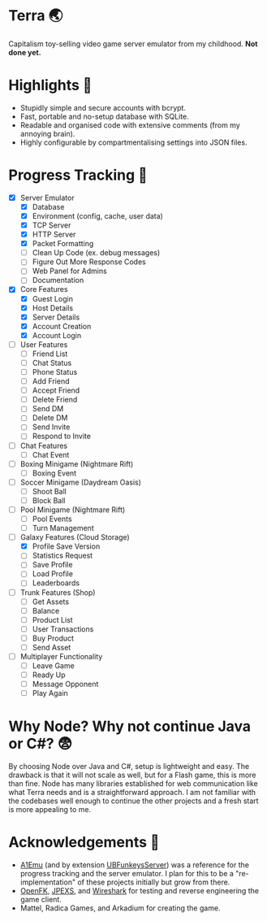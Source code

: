 # Terra 🌏
Capitalism toy-selling video game server emulator from my childhood. **Not done yet.**

# Highlights 🌈
- Stupidly simple and secure accounts with bcrypt.
- Fast, portable and no-setup database with SQLite.
- Readable and organised code with extensive comments (from my annoying brain).
- Highly configurable by compartmentalising settings into JSON files.

# Progress Tracking 📌
- [x] Server Emulator
    - [x] Database
    - [x] Environment (config, cache, user data)
    - [x] TCP Server
    - [x] HTTP Server
    - [x] Packet Formatting
    - [ ] Clean Up Code (ex. debug messages)
    - [ ] Figure Out More Response Codes
    - [ ] Web Panel for Admins
    - [ ] Documentation
- [x] Core Features 
    - [x] Guest Login
    - [x] Host Details
    - [x] Server Details
    - [x] Account Creation
    - [x] Account Login
- [ ] User Features
    - [ ] Friend List
    - [ ] Chat Status
    - [ ] Phone Status
    - [ ] Add Friend
    - [ ] Accept Friend
    - [ ] Delete Friend
    - [ ] Send DM
    - [ ] Delete DM
    - [ ] Send Invite
    - [ ] Respond to Invite
- [ ] Chat Features
    - [ ] Chat Event
- [ ] Boxing Minigame (Nightmare Rift)
    - [ ] Boxing Event
- [ ] Soccer Minigame (Daydream Oasis)
    - [ ] Shoot Ball
    - [ ] Block Ball
- [ ] Pool Minigame (Nightmare Rift)
    - [ ] Pool Events
    - [ ] Turn Management
- [ ] Galaxy Features (Cloud Storage)
    - [x] Profile Save Version
    - [ ] Statistics Request
    - [ ] Save Profile
    - [ ] Load Profile
    - [ ] Leaderboards
- [ ] Trunk Features (Shop)
    - [ ] Get Assets
    - [ ] Balance
    - [ ] Product List
    - [ ] User Transactions
    - [ ] Buy Product
    - [ ] Send Asset
- [ ] Multiplayer Functionality
    - [ ] Leave Game
    - [ ] Ready Up
    - [ ] Message Opponent
    - [ ] Play Again

# Why Node? Why not continue Java or C#? 😨
By choosing Node over Java and C#, setup is lightweight and easy. The drawback is that it will not scale as well, but for a Flash game, this is more than fine. Node has many libraries established for web communication like what Terra needs and is a straightforward approach. I am not familiar with the codebases well enough to continue the other projects and a fresh start is more appealing to me.

# Acknowledgements 🥰
- [A1Emu](https://github.com/GittyMac/A1Emu) (and by extension [UBFunkeysServer](https://github.com/Leahnaya/UBFunkeysServer)) was a reference for the progress tracking and the server emulator. I plan for this to be a "re-implementation" of these projects initially but grow from there.
- [OpenFK](https://github.com/GittyMac/OpenFK/), [JPEXS](https://github.com/jindrapetrik/jpexs-decompiler), and [Wireshark](https://github.com/wireshark/wireshark) for testing and reverse engineering the game client.
- Mattel, Radica Games, and Arkadium for creating the game.